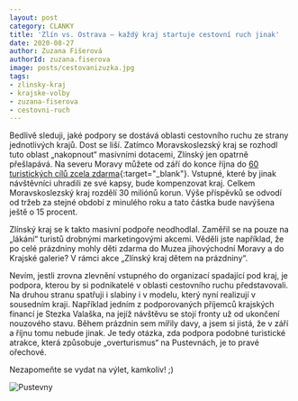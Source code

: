 ```yaml
---
layout: post
category: CLANKY
title: 'Zlín vs. Ostrava – každý kraj startuje cestovní ruch jinak'
date: 2020-08-27
author: Zuzana Fišerová
authorId: zuzana.fiserova
image: posts/cestovanizuzka.jpg
tags: 
- zlinsky-kraj
- krajske-volby
- zuzana-fiserova
- cestovni-ruch
---
```

Bedlivě sleduji, jaké podpory se dostává oblasti cestovního ruchu ze strany jednotlivých krajů. Dost se liší. Zatímco Moravskoslezský kraj se rozhodl tuto oblast „nakopnout“ masivními dotacemi, Zlínský jen opatrně přešlapává. Na severu Moravy můžete od září do konce října do [60 turistických cílů zcela zdarma](https://severnimorava.travel/musite-zazit/objevuj-moravskoslezsky-kraj-zdarma/homepage){:target="_blank"}. Vstupné, které by jinak návštěvníci uhradili ze své kapsy, bude kompenzovat kraj. Celkem Moravskoslezský kraj rozdělí 30 miliónů korun. Výše příspěvků se odvodí od tržeb za stejné období  z minulého roku a tato částka bude navýšena ještě o 15 procent. 

Zlínský kraj se k takto masivní podpoře neodhodlal. Zaměřil se na pouze na „lákání“ turistů drobnými marketingovými akcemi. Věděli jste například, že po celé prázdniny mohly děti zdarma do Muzea jihovýchodní Moravy a do Krajské galerie? V rámci akce „Zlínský kraj dětem na prázdniny“. 

Nevím, jestli zrovna zlevnění vstupného do organizací spadající pod kraj, je podpora, kterou by si podnikatelé v oblasti cestovního ruchu představovali. Na druhou stranu spatřuji i slabiny i v modelu, který nyní realizují v sousedním kraji. Například jedním z podporovaných příjemců krajských financí je Stezka Valaška, na jejíž návštěvu se stojí fronty už od ukončení nouzového stavu. Během prázdnin sem mířily davy, a jsem si jistá, že v září a říjnu tomu nebude jinak. Je tedy otázka, zda podpora podobné turistické atrakce, která způsobuje „overturismus“ na Pustevnách, je to pravé ořechové. 

Nezapomeňte se vydat na výlet, kamkoliv! ;)

![Pustevny](https://zlinsky.pirati.cz/assets/img/posts/pustevnyleden.JPG)
